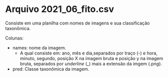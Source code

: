# Arquivo 2021_06_fito.csv

Consiste em uma planilha com nomes de imagens e sua classificação taxonômica.

Colunas:

-   names: nome da imagem.
    -   A qual consiste em: ano, mês e dia,separados por traço (-) e hora, minuto, segundo, posição X na imagem bruta e posição y na imagem bruta, separados por *underline* (\_) mais a extensão da imgem (.png).
-   pred: Classe taxonômica da imagem.